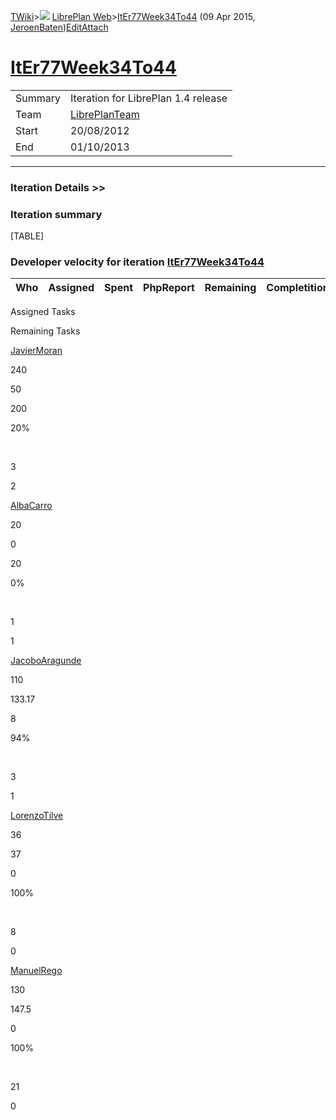 [TWiki](Main_WebHome)&gt;![](/twiki/pub/TWiki/TWikiDocGraphics/web-bg-small.gif) [LibrePlan Web](LibrePlan_WebHome)&gt;[ItEr77Week34To44](LibrePlan_ItEr77Week34To44 "Topic revision: 2 (09 Apr 2015 - 13:45:12)") (09 Apr 2015, [JeroenBaten](Main_JeroenBaten))[Edit](LibrePlan_ItEr77Week34To44?t=1520343708 "Edit this topic text")[Attach](/twiki/bin/attach/LibrePlan/ItEr77Week34To44 "Attach an image or document to this topic")  

 [ItEr77Week34To44](LibrePlan_ItEr77Week34To44)
===============================================

|         |                                          |
|---------|------------------------------------------|
| Summary | Iteration for LibrePlan 1.4 release      |
| Team    | [LibrePlanTeam](LibrePlan_LibrePlanTeam) |
| Start   | 20/08/2012                               |
| End     | 01/10/2013                               |

------------------------------------------------------------------------

[](/twiki/bin/view/LibrePlan)

### Iteration Details &gt;&gt;

###  Iteration summary

[TABLE]

###  Developer velocity for iteration [ItEr77Week34To44](LibrePlan_ItEr77Week34To44)

| Who | Assigned | Spent | PhpReport | Remaining | Completition |     |
|-----|----------|-------|-----------|-----------|--------------|-----|

Assigned Tasks

Remaining Tasks

[JavierMoran](Main_JavierMoran)

240

50

200

20%

 

3

2

[AlbaCarro](Main_AlbaCarro)

20

0

20

0%

 

1

1

[JacoboAragunde](Main_JacoboAragunde)

110

133.17

8

94%

 

3

1

[LorenzoTilve](Main_LorenzoTilve)

36

37

0

100%

 

8

0

[ManuelRego](Main_ManuelRego)

130

147.5

0

100%

 

21

0
